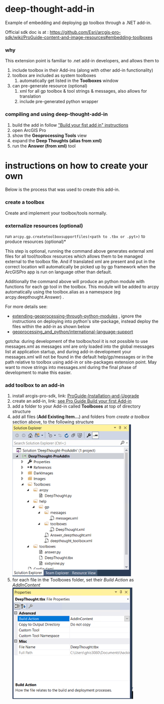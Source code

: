 # deep-thought-add-in
Example of embedding and deploying gp toolbox through a .NET add-in.

Official sdk doc is at : https://github.com/Esri/arcgis-pro-sdk/wiki/ProGuide-content-and-image-resources#embedding-toolboxes


### why
This extension point is familiar to .net add-in developers, and allows them to 
1. include toolbox in their Add-ins (along with other add-in functionality)
1. toolbox are included as system toolboxes
   1. automatically get listed in the **Toolboxes** window
1. can pre-generate resource (optional)
   1. xml for all gp toolbox & tool strings & messages, also allows for translation
   1. include pre-generated python wrapper

### compiling and using deep-thought-add-in

1. build the add in follow ["Build your fist add in" instructions](https://github.com/Esri/arcgis-pro-sdk/wiki/ProGuide-Build-Your-First-Add-in)
1. open ArcGIS Pro
1. show the **Geoprocessing Tools** view
1. expand the **Deep Thoughts (alias from xml)**
1. run the **Answer (from xml)** tool

# instructions on how to create your own
Below is the process that was used to create this add-in.

### create a toolbox 
Create and implement your toolbox/tools normally.


### externalize resources (optional)
run `arcpy.gp.createtoolboxsupportfiles(<path to .tbx or .pyt>)` to produce resources (optional)*

This step is optional, running the command above generates external xml files for all tool/toolbox resources which allows them to be managed external to the toolbox file. And if translated xml are present and put in the correct location will automatically be picked up by gp framework when the ArcGISPro app is run on language other than default.

Additionally the command above will produce an python module with functions for each gp tool in the toolbox.  This module will be added to arcpy automatically using the toolbox.alias as a namespace (eg arcpy.deepthought.Answer)
.

For more details see:
 - [extending-geoprocessing-through-python-modules](https://pro.arcgis.com/en/pro-app/arcpy/geoprocessing_and_python/extending-geoprocessing-through-python-modules.htm) , ignore the instructions on deploying into python's site-package, instead deploy the files within the add-in as shown below
 - [geoprocessing_and_python/international-language-support](https://pro.arcgis.com/en/pro-app/arcpy/geoprocessing_and_python/international-language-support.htm)


gotcha: during development of the toolbox/tool it is not possible to use messages.xml as messages xml are only loaded into the global messages list at application startup, and during add-in development your messages.xml will not be found  in the default help/gp/messages or in the path relative to toolbox using add-in or site-packages extension point. May want to move strings into messages.xml during the final phase of development to make this easier.


### add toolbox to an add-in
1. install arcgis-pro-sdk, link: [ProGuide-Installation-and-Upgrade](https://github.com/Esri/arcgis-pro-sdk/wiki/ProGuide-Installation-and-Upgrade)
2. create an add-in, link: [see Pro Guide Build your first Add-in](https://github.com/Esri/arcgis-pro-sdk/wiki/ProGuide-Build-Your-First-Add-in)
3. add a folder to your Add-in called **Toolboxes** at top of directory structure
4. add all files (**Add Existing Item...**) and folders from *create a toolbox* section above, to the following structure
![2019-05-03_9-47-43](addtbx_step4.png)
5. for each file in the Toolboxes folder, set their *Build Action* as *AddInContent*
![2019-05-03_9-49-02](addtbx_step5.png)
